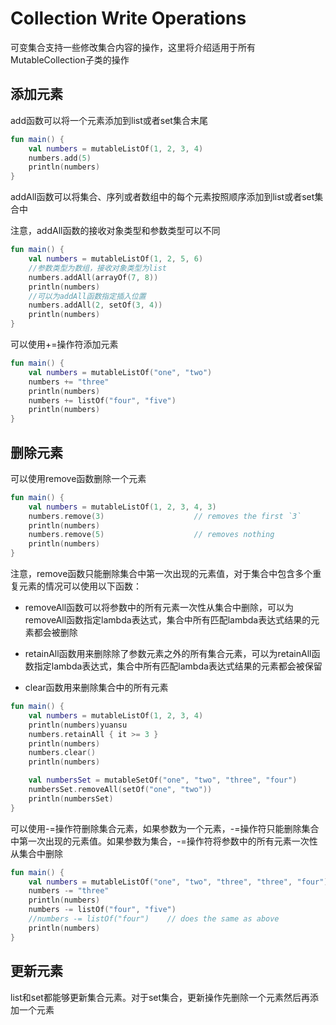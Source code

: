 # Collection Write Operations
可变集合支持一些修改集合内容的操作，这里将介绍适用于所有MutableCollection子类的操作

## 添加元素
add函数可以将一个元素添加到list或者set集合末尾

```kotlin
fun main() {
    val numbers = mutableListOf(1, 2, 3, 4)
    numbers.add(5)
    println(numbers)
}
```

addAll函数可以将集合、序列或者数组中的每个元素按照顺序添加到list或者set集合中

注意，addAll函数的接收对象类型和参数类型可以不同

```kotlin
fun main() {
    val numbers = mutableListOf(1, 2, 5, 6)
    //参数类型为数组，接收对象类型为list
    numbers.addAll(arrayOf(7, 8))
    println(numbers)
    //可以为addAll函数指定插入位置
    numbers.addAll(2, setOf(3, 4))
    println(numbers)
}
```

可以使用+=操作符添加元素

```kotlin
fun main() {
    val numbers = mutableListOf("one", "two")
    numbers += "three"
    println(numbers)
    numbers += listOf("four", "five")    
    println(numbers)
}
```

## 删除元素
可以使用remove函数删除一个元素

```kotlin
fun main() {
    val numbers = mutableListOf(1, 2, 3, 4, 3)
    numbers.remove(3)                    // removes the first `3`
    println(numbers)
    numbers.remove(5)                    // removes nothing
    println(numbers)
}
```

注意，remove函数只能删除集合中第一次出现的元素值，对于集合中包含多个重复元素的情况可以使用以下函数：

* removeAll函数可以将参数中的所有元素一次性从集合中删除，可以为removeAll函数指定lambda表达式，集合中所有匹配lambda表达式结果的元素都会被删除

* retainAll函数用来删除除了参数元素之外的所有集合元素，可以为retainAll函数指定lambda表达式，集合中所有匹配lambda表达式结果的元素都会被保留

* clear函数用来删除集合中的所有元素

```kotlin
fun main() {
    val numbers = mutableListOf(1, 2, 3, 4)
    println(numbers)yuansu
    numbers.retainAll { it >= 3 }
    println(numbers)
    numbers.clear()
    println(numbers)

    val numbersSet = mutableSetOf("one", "two", "three", "four")
    numbersSet.removeAll(setOf("one", "two"))
    println(numbersSet)
}
```

可以使用-=操作符删除集合元素，如果参数为一个元素，-=操作符只能删除集合中第一次出现的元素值。如果参数为集合，-=操作符将参数中的所有元素一次性从集合中删除

```kotlin
fun main() {
    val numbers = mutableListOf("one", "two", "three", "three", "four")
    numbers -= "three"
    println(numbers)
    numbers -= listOf("four", "five")    
    //numbers -= listOf("four")    // does the same as above
    println(numbers)    
}
```

## 更新元素
list和set都能够更新集合元素。对于set集合，更新操作先删除一个元素然后再添加一个元素

